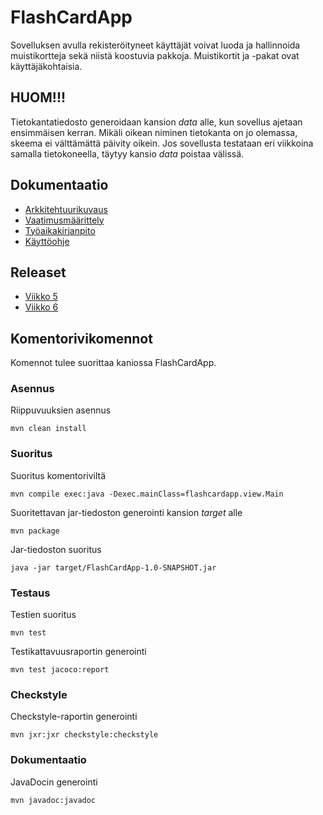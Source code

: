 # FlashCardApp

Sovelluksen avulla rekisteröityneet käyttäjät voivat luoda ja hallinnoida muistikortteja sekä niistä koostuvia pakkoja. Muistikortit ja -pakat ovat käyttäjäkohtaisia.

## HUOM!!!

Tietokantatiedosto generoidaan kansion _data_ alle, kun sovellus ajetaan ensimmäisen kerran. Mikäli oikean niminen tietokanta on jo olemassa, skeema ei välttämättä päivity oikein. Jos sovellusta testataan eri viikkoina samalla tietokoneella, täytyy kansio _data_ poistaa välissä.

## Dokumentaatio

- [Arkkitehtuurikuvaus](dokumentointi/arkkitehtuuri.md)
- [Vaatimusmäärittely](dokumentointi/vaatimusmaarittely.md)
- [Työaikakirjanpito](dokumentointi/tuntikirjanpito.md)
- [Käyttöohje](dokumentointi/kayttoohje.md)

## Releaset

- [Viikko 5](https://github.com/henrinikku/ot-harjoitustyo/releases/tag/v1.0)
- [Viikko 6](https://github.com/henrinikku/ot-harjoitustyo/releases/tag/v1.1)

## Komentorivikomennot

Komennot tulee suorittaa kaniossa FlashCardApp.

### Asennus

Riippuvuuksien asennus

```
mvn clean install
```

### Suoritus

Suoritus komentoriviltä

```
mvn compile exec:java -Dexec.mainClass=flashcardapp.view.Main
```

Suoritettavan jar-tiedoston generointi kansion _target_ alle

```
mvn package
```

Jar-tiedoston suoritus

```
java -jar target/FlashCardApp-1.0-SNAPSHOT.jar
```

### Testaus

Testien suoritus

```
mvn test
```

Testikattavuusraportin generointi

```
mvn test jacoco:report
```

### Checkstyle

Checkstyle-raportin generointi

```
mvn jxr:jxr checkstyle:checkstyle
```

### Dokumentaatio

JavaDocin generointi

```
mvn javadoc:javadoc
```
